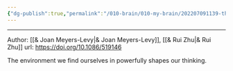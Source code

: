 ```yaml
---
{"dg-publish":true,"permalink":"/010-brain/010-my-brain/202207091139-the-cathedral-effect/","created":"2022-07-09T11:39:16.000-04:00","updated":"2025-03-20T14:34:23.000-04:00"}
---
```


---

Author: [[& Joan Meyers-Levy\|& Joan Meyers-Levy]], [[& Rui Zhu\|& Rui Zhu]]
url: https://doi.org/10.1086/519146

The environment we find ourselves in powerfully shapes our thinking. 